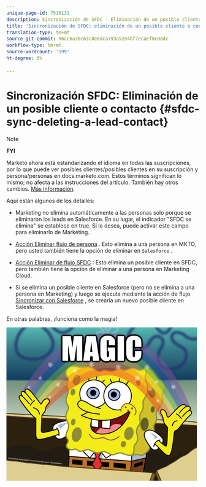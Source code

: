```yaml
---
unique-page-id: 7515131
description: Sincronización de SFDC - Eliminación de un posible cliente/contacto - Documentos de marketing - Documentación del producto
title: 'Sincronización de SFDC: eliminación de un posible cliente o contacto'
translation-type: tm+mt
source-git-commit: 96cc6a30c63c8e8dca793a52e4bf7ecaef8c08dc
workflow-type: tm+mt
source-wordcount: '199'
ht-degree: 0%

---
```



# Sincronización SFDC: Eliminación de un posible cliente o contacto {#sfdc-sync-deleting-a-lead-contact}

>[!NOTE]
>
>**FYI**
>
>Marketo ahora está estandarizando el idioma en todas las suscripciones, por lo que puede ver posibles clientes/posibles clientes en su suscripción y persona/personas en docs.marketo.com. Estos términos significan lo mismo; no afecta a las instrucciones del artículo. También hay otros cambios. [Más información](http://docs.marketo.com/display/DOCS/Updates+to+Marketo+Terminology).

Aquí están algunos de los detalles:

* Marketing no elimina automáticamente a las personas solo porque se eliminaron los leads en Salesforce. En su lugar, el indicador &quot;SFDC se elimina&quot; se establece en true. Si lo desea, puede activar este campo para eliminarlo de Marketing.
* [Acción Eliminar flujo de persona](../../../../product-docs/core-marketo-concepts/smart-campaigns/flow-actions/delete-person.md) . Esto elimina a una persona en MKTO, pero usted también tiene la opción de eliminar en `Salesforce` .

* [Acción Eliminar de flujo SFDC](../../../../product-docs/core-marketo-concepts/smart-campaigns/salesforce-flow-actions/delete-person-from-sfdc.md) : Esto elimina un posible cliente en SFDC, pero también tiene la opción de eliminar a una persona en Marketing Cloud.
* Si se elimina un posible cliente en Salesforce (pero no se elimina a una persona en Marketing) y luego se ejecuta mediante la acción de flujo [Sincronizar con Salesforce](../../../../product-docs/core-marketo-concepts/smart-campaigns/salesforce-flow-actions/sync-person-to-sfdc.md) , se crearía un nuevo posible cliente en Salesforce.

En otras palabras, ¡funciona como la magia!

![--](assets/image2015-5-20-15-3a3-3a27.png)

